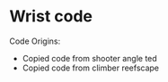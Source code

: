# Wrist code

Code Origins:
- Copied code from shooter angle ted
- Copied code from climber reefscape